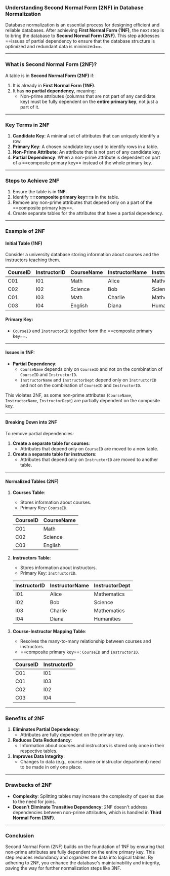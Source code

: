 ### Understanding Second Normal Form (2NF) in Database Normalization

Database normalization is an essential process for designing efficient and reliable databases. After achieving **First Normal Form (1NF)**, the next step is to bring the database to **Second Normal Form (2NF)**. This step addresses ==issues of partial dependency to ensure that the database structure is optimized and redundant data is minimized==.

---

### **What is Second Normal Form (2NF)?**

A table is in **Second Normal Form (2NF)** if:
1. It is already in **First Normal Form (1NF)**.
2. It has **no partial dependency**, meaning:
   - Non-prime attributes (columns that are not part of any candidate key) must be fully dependent on the **entire primary key**, not just a part of it.

---

### **Key Terms in 2NF**

1. **Candidate Key**: A minimal set of attributes that can uniquely identify a row.
2. **Primary Key**: A chosen candidate key used to identify rows in a table.
3. **Non-Prime Attribute**: An attribute that is not part of any candidate key.
4. **Partial Dependency**: When a non-prime attribute is dependent on part of a ==composite primary key== instead of the whole primary key.

---

### **Steps to Achieve 2NF**

1. Ensure the table is in **1NF**.
2. Identify **==composite primary key==s** in the table.
3. Remove any non-prime attributes that depend only on a part of the ==composite primary key==.
4. Create separate tables for the attributes that have a partial dependency.

---

### **Example of 2NF**

#### **Initial Table (1NF)**

Consider a university database storing information about courses and the instructors teaching them. 

| CourseID | InstructorID | CourseName  | InstructorName | InstructorDept |
|----------|--------------|-------------|----------------|----------------|
| C01      | I01          | Math        | Alice          | Mathematics    |
| C02      | I02          | Science     | Bob            | Science        |
| C01      | I03          | Math        | Charlie        | Mathematics    |
| C03      | I04          | English     | Diana          | Humanities     |

#### **Primary Key**:
- `CourseID` and `InstructorID` together form the ==composite primary key==.

---

#### **Issues in 1NF**:
- **Partial Dependency**:
   - `CourseName` depends only on `CourseID` and not on the combination of `CourseID` and `InstructorID`.
   - `InstructorName` and `InstructorDept` depend only on `InstructorID` and not on the combination of `CourseID` and `InstructorID`.

This violates 2NF, as some non-prime attributes (`CourseName`, `InstructorName`, `InstructorDept`) are partially dependent on the composite key.

---

#### **Breaking Down into 2NF**

To remove partial dependencies:
1. **Create a separate table for courses**:
   - Attributes that depend only on `CourseID` are moved to a new table.
2. **Create a separate table for instructors**:
   - Attributes that depend only on `InstructorID` are moved to another table.

---

#### **Normalized Tables (2NF)**

1. **Courses Table**:
   - Stores information about courses.
   - Primary Key: `CourseID`.

   | CourseID | CourseName  |
   |----------|-------------|
   | C01      | Math        |
   | C02      | Science     |
   | C03      | English     |

2. **Instructors Table**:
   - Stores information about instructors.
   - Primary Key: `InstructorID`.

   | InstructorID | InstructorName | InstructorDept |
   |--------------|----------------|----------------|
   | I01          | Alice          | Mathematics    |
   | I02          | Bob            | Science        |
   | I03          | Charlie        | Mathematics    |
   | I04          | Diana          | Humanities     |

3. **Course-Instructor Mapping Table**:
   - Resolves the many-to-many relationship between courses and instructors.
   - ==composite primary key==: `CourseID` and `InstructorID`.

   | CourseID | InstructorID |
   |----------|--------------|
   | C01      | I01          |
   | C01      | I03          |
   | C02      | I02          |
   | C03      | I04          |

---

### **Benefits of 2NF**

1. **Eliminates Partial Dependency**:
   - Attributes are fully dependent on the primary key.
2. **Reduces Data Redundancy**:
   - Information about courses and instructors is stored only once in their respective tables.
3. **Improves Data Integrity**:
   - Changes to data (e.g., course name or instructor department) need to be made in only one place.

---

### **Drawbacks of 2NF**
- **Complexity**: Splitting tables may increase the complexity of queries due to the need for joins.
- **Doesn’t Eliminate Transitive Dependency**: 2NF doesn't address dependencies between non-prime attributes, which is handled in **Third Normal Form (3NF)**.

---

### **Conclusion**

Second Normal Form (2NF) builds on the foundation of 1NF by ensuring that non-prime attributes are fully dependent on the entire primary key. This step reduces redundancy and organizes the data into logical tables. By adhering to 2NF, you enhance the database's maintainability and integrity, paving the way for further normalization steps like 3NF.